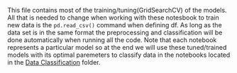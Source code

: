 This file contains most of the training/tuning(GridSearchCV) of the models. All that is needed to change when working with these notesbook to train new data is the `pd.read_csv()` command when defining df. As long as the data set is in the same format the preprocessing and classification will be done automatically when running all the code. Note that each notebook represents a particular model so at the end we will use these tuned/trained models with its optimal paremeters to classify data in the notebooks located in the [Data Classification](https://github.com/statisticCanada/Project/tree/master/Code/Classifier/Data%20Classification%20) folder. 
